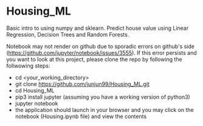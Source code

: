 # Housing_ML
Basic intro to using numpy and sklearn. Predict house value using Linear Regression, Decision Trees and Random Forests.



Notebook may not render on github due to sporadic errors on github's side (https://github.com/jupyter/notebook/issues/3555). If this error persists and you want to look at this project, please clone the repo by following the follwowing steps:

- cd <your_working_directory> 
- git clone https://github.com/junjun99/Housing_ML.git
- cd Housing_ML
- pip3 install jupyter (assuming you have a working version of python3)
- jupyter notebook 
- the application should launch in your browser and you may click on the notebook (Housing.ipynb file) and view the contents








